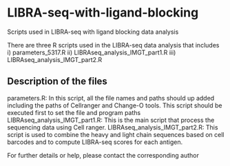 # LIBRA-seq-with-ligand-blocking
Scripts used in LIBRA-seq with ligand blocking data analysis

There are three R scripts used in the LIBRA-seq data analysis that includes
i) parameters_5317.R
ii) LIBRAseq_analysis_IMGT_part1.R
iii) LIBRAseq_analysis_IMGT_part2.R

Description of the files
-------------------------
parameters.R: In this script, all the file names and paths should up added including the paths of Cellranger and Change-O tools. This script should be executed first to set the file and program paths
LIBRAseq_analysis_IMGT_part1.R: This is the main script that process the sequencing data using Cell ranger.
LIBRAseq_analysis_IMGT_part2.R: This script is used to combine the heavy and light chain sequences based on cell barcodes and to compute LIBRA-seq scores for each antigen.

For further details or help, please contact the corresponding author

